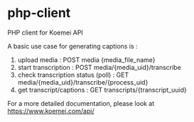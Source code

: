 php-client
==========

PHP client for Koemei API

A basic use case for generating captions is :

1.  upload media : POST media {media_file_name}
2.  start transcription : POST media/{media_uid}/transcribe
3.  check transcription status (poll) : GET media/{media_uid}/transcribe/{process_uid}
4.  get transcript/captions : GET transcripts/{transcript_uuid}

For a more detailed documentation, please look at https://www.koemei.com/api/

